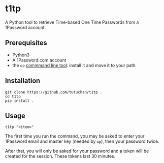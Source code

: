 # t1tp

A Python tool to retrieve Time-based One Time Passwords from a 1Password account.

## Prerequisites

+ Python3
+ A 1Password.com account
+ the `op` [commmand line tool](https://app-updates.agilebits.com/product_history/CLI): install it and move it to your path

## Installation

```
git clone https://github.com/tutuchan/t1tp .
cd t1tp
pip install .
```

## Usage


```
t1tp "<item>"
```

The first time you run the command, you may be asked to enter your 1Password email and master key (needed by `op`), then your password twice.

After that, you will only be asked for your password and a token will be created for the session. These tokens last 30 minutes.